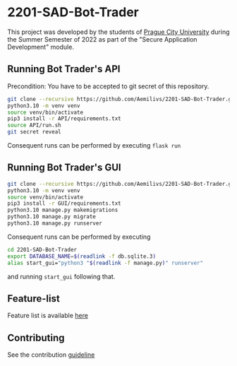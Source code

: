 # 2201-SAD-Bot-Trader

This project was developed by the students of [Prague City University](https://www.praguecityuniversity.cz/)
during the Summer Semester of 2022 as part of the "Secure Application Development" module.

## Running Bot Trader's API

Precondition: You have to be accepted to git secret of this repository.

```bash
git clone --recursive https://github.com/Aemilivs/2201-SAD-Bot-Trader.git 2201-SAD-Bot-Trader && cd $_
python3.10 -m venv venv
source venv/bin/activate
pip3 install -r API/requirements.txt
source API/run.sh
git secret reveal
```

Consequent runs can be performed by executing `flask run`

## Running Bot Trader's GUI

```bash
git clone --recursive https://github.com/Aemilivs/2201-SAD-Bot-Trader.git 2201-SAD-Bot-Trader && cd $_
python3.10 -m venv venv
source venv/bin/activate
pip3 install -r GUI/requirements.txt
python3.10 manage.py makemigrations
python3.10 manage.py migrate
python3.10 manage.py runserver
```

Consequent runs can be performed by executing

```bash
cd 2201-SAD-Bot-Trader
export DATABASE_NAME=$(readlink -f db.sqlite.3)
alias start_gui="python3 "$(readlink -f manage.py)" runserver"
```

and running `start_gui` following that.

## Feature-list

Feature list is available [here](./FEATURES.MD)

## Contributing

See the contribution [guideline](./CONTRIB.md)